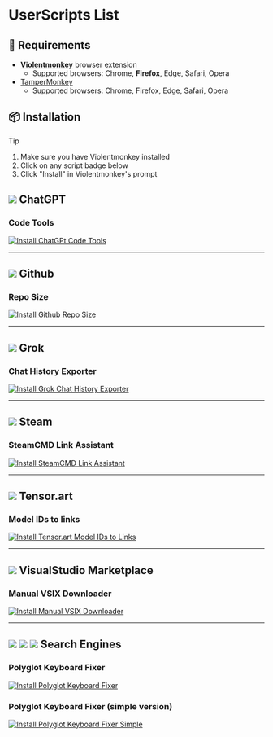 # UserScripts List

## 🔧 Requirements

- [**Violentmonkey**](https://violentmonkey.github.io/) browser extension
    - Supported browsers: Chrome, **Firefox**, Edge, Safari, Opera
- [TamperMonkey](https://www.tampermonkey.net/index.php)
    - Supported browsers: Chrome, Firefox, Edge, Safari, Opera

## 📦 Installation

> [!TIP]   
> 1. Make sure you have Violentmonkey installed
> 2. Click on any script badge below
> 3. Click "Install" in Violentmonkey's prompt



## ![](https://www.google.com/s2/favicons?sz=32&domain=https://chatgpt.com) ChatGPT

### Code Tools

[![Install ChatGPt Code Tools](https://img.shields.io/badge/Install-ChatGPT_code_tools-blue?style=for-the-badge&logo=javascript)](https://github.com/CarpeNoctemXD/UserScripts/raw/refs/heads/main/chatgpt/chatgpt-code_tools.user.js)

---- 

## ![](https://www.google.com/s2/favicons?sz=64&domain=https://github.com) Github

### Repo Size

[![Install Github Repo Size](https://img.shields.io/badge/Install-Github_Repo_Size-blue?style=for-the-badge&logo=javascript)](https://github.com/CarpeNoctemXD/UserScripts/raw/refs/heads/main/github/github-repo_size.user.js)

---- 

## ![](https://www.google.com/s2/favicons?sz=64&domain=https://grok.com) Grok

### Chat History Exporter

[![Install Grok Chat History Exporter](https://img.shields.io/badge/Install-Grok_Chat_History_Exporter-blue?style=for-the-badge&logo=javascript)](https://github.com/CarpeNoctemXD/UserScripts/raw/refs/heads/main/grok/grok-chat_history_exporter.user.js)

---- 

## ![](https://www.google.com/s2/favicons?sz=32&domain=https://steamcommunity.com) Steam

### SteamCMD Link Assistant

[![Install SteamCMD Link Assistant](https://img.shields.io/badge/Install-SteamCMD_Link_Assistant-orange?style=for-the-badge&logo=javascript)](https://github.com/CarpeNoctemXD/UserScripts/raw/refs/heads/main/steam/steam-steamcmd_link_assistant.user.js)

---- 

## ![](https://www.google.com/s2/favicons?sz=48&domain=https://tensor.art) Tensor.art

### Model IDs to links

[![Install Tensor.art Model IDs to Links](https://img.shields.io/badge/Install-Model_IDs_to_Links-blue?style=for-the-badge&logo=javascript)](https://github.com/CarpeNoctemXD/UserScripts/raw/refs/heads/main/tensor.art/tensor_art-model_id_to_link.user.js)

---- 

## ![](https://www.google.com/s2/favicons?sz=32&domain=https://marketplace.visualstudio.com) VisualStudio Marketplace

### Manual VSIX Downloader

[![Install Manual VSIX Downloader](https://img.shields.io/badge/Install-Manual_VSIX_Downloader-orange?style=for-the-badge&logo=javascript)](https://github.com/CarpeNoctemXD/UserScripts/raw/refs/heads/main/visualstudio/vs-marketplace-manual_vsix_downloader.user.js)

---- 

## ![](https://www.google.com/s2/favicons?sz=48&domain=https://google.com) ![](https://www.google.com/s2/favicons?sz=64&domain=https://bing.com) ![](https://www.google.com/s2/favicons?sz=48&domain=https://duckduckgo.com) Search Engines
### Polyglot Keyboard Fixer

[![Install Polyglot Keyboard Fixer](https://img.shields.io/badge/Install-Polyglot_Keyboard_Fixer-orange?style=for-the-badge&logo=javascript)](https://github.com/CarpeNoctemXD/UserScripts/blob/main/search-engines/greek-english-fixer.user.js)

### Polyglot Keyboard Fixer (simple version)

[![Install Polyglot Keyboard Fixer Simple](https://img.shields.io/badge/Install-Polyglot_Keyboard_Fixer_Simple-red?style=for-the-badge&logo=javascript)](https://github.com/CarpeNoctemXD/UserScripts/raw/refs/heads/main/search-engines/greek-english-fixer-simple.user.js)



